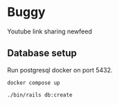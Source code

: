 # Buggy

Youtube link sharing newfeed

## Database setup

Run postgresql docker on port 5432.

```
docker compose up
```

```
./bin/rails db:create
```
